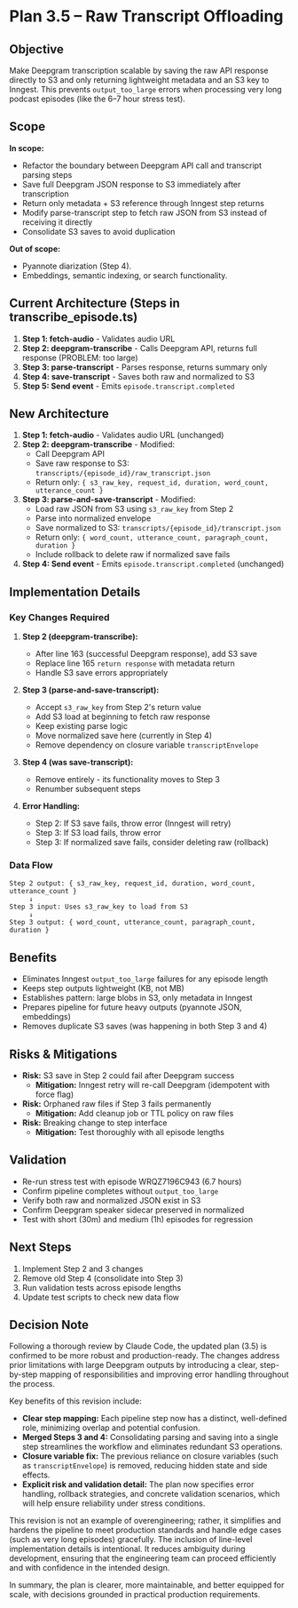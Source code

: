# Plan 3.5 – Raw Transcript Offloading

## Objective
Make Deepgram transcription scalable by saving the raw API response directly to S3 and only returning lightweight metadata and an S3 key to Inngest. This prevents `output_too_large` errors when processing very long podcast episodes (like the 6–7 hour stress test).

## Scope
**In scope:**
- Refactor the boundary between Deepgram API call and transcript parsing steps
- Save full Deepgram JSON response to S3 immediately after transcription
- Return only metadata + S3 reference through Inngest step returns
- Modify parse-transcript step to fetch raw JSON from S3 instead of receiving it directly
- Consolidate S3 saves to avoid duplication

**Out of scope:**
- Pyannote diarization (Step 4).
- Embeddings, semantic indexing, or search functionality.

## Current Architecture (Steps in transcribe_episode.ts)
1. **Step 1: fetch-audio** - Validates audio URL
2. **Step 2: deepgram-transcribe** - Calls Deepgram API, returns full response (PROBLEM: too large)
3. **Step 3: parse-transcript** - Parses response, returns summary only
4. **Step 4: save-transcript** - Saves both raw and normalized to S3
5. **Step 5: Send event** - Emits `episode.transcript.completed`

## New Architecture
1. **Step 1: fetch-audio** - Validates audio URL (unchanged)
2. **Step 2: deepgram-transcribe** - Modified:
   - Call Deepgram API
   - Save raw response to S3: `transcripts/{episode_id}/raw_transcript.json`
   - Return only: `{ s3_raw_key, request_id, duration, word_count, utterance_count }`
3. **Step 3: parse-and-save-transcript** - Modified:
   - Load raw JSON from S3 using `s3_raw_key` from Step 2
   - Parse into normalized envelope
   - Save normalized to S3: `transcripts/{episode_id}/transcript.json`
   - Return only: `{ word_count, utterance_count, paragraph_count, duration }`
   - Include rollback to delete raw if normalized save fails
4. **Step 4: Send event** - Emits `episode.transcript.completed` (unchanged)  

## Implementation Details

### Key Changes Required

1. **Step 2 (deepgram-transcribe):**
   - After line 163 (successful Deepgram response), add S3 save
   - Replace line 165 `return response` with metadata return
   - Handle S3 save errors appropriately

2. **Step 3 (parse-and-save-transcript):**
   - Accept `s3_raw_key` from Step 2's return value
   - Add S3 load at beginning to fetch raw response
   - Keep existing parse logic
   - Move normalized save here (currently in Step 4)
   - Remove dependency on closure variable `transcriptEnvelope`

3. **Step 4 (was save-transcript):**
   - Remove entirely - its functionality moves to Step 3
   - Renumber subsequent steps

4. **Error Handling:**
   - Step 2: If S3 save fails, throw error (Inngest will retry)
   - Step 3: If S3 load fails, throw error
   - Step 3: If normalized save fails, consider deleting raw (rollback)

### Data Flow
```
Step 2 output: { s3_raw_key, request_id, duration, word_count, utterance_count }
     ↓
Step 3 input: Uses s3_raw_key to load from S3
     ↓
Step 3 output: { word_count, utterance_count, paragraph_count, duration }
```

## Benefits
- Eliminates Inngest `output_too_large` failures for any episode length
- Keeps step outputs lightweight (KB, not MB)
- Establishes pattern: large blobs in S3, only metadata in Inngest
- Prepares pipeline for future heavy outputs (pyannote JSON, embeddings)
- Removes duplicate S3 saves (was happening in both Step 3 and 4)

## Risks & Mitigations
- **Risk:** S3 save in Step 2 could fail after Deepgram success
  - **Mitigation:** Inngest retry will re-call Deepgram (idempotent with force flag)
- **Risk:** Orphaned raw files if Step 3 fails permanently
  - **Mitigation:** Add cleanup job or TTL policy on raw files
- **Risk:** Breaking change to step interface
  - **Mitigation:** Test thoroughly with all episode lengths

## Validation
- Re-run stress test with episode WRQZ7196C943 (6.7 hours)
- Confirm pipeline completes without `output_too_large`
- Verify both raw and normalized JSON exist in S3
- Confirm Deepgram speaker sidecar preserved in normalized
- Test with short (30m) and medium (1h) episodes for regression

## Next Steps
1. Implement Step 2 and 3 changes
2. Remove old Step 4 (consolidate into Step 3)
3. Run validation tests across episode lengths
4. Update test scripts to check new data flow


## Decision Note

Following a thorough review by Claude Code, the updated plan (3.5) is confirmed to be more robust and production-ready. The changes address prior limitations with large Deepgram outputs by introducing a clear, step-by-step mapping of responsibilities and improving error handling throughout the process.

Key benefits of this revision include:
- **Clear step mapping:** Each pipeline step now has a distinct, well-defined role, minimizing overlap and potential confusion.
- **Merged Steps 3 and 4:** Consolidating parsing and saving into a single step streamlines the workflow and eliminates redundant S3 operations.
- **Closure variable fix:** The previous reliance on closure variables (such as `transcriptEnvelope`) is removed, reducing hidden state and side effects.
- **Explicit risk and validation detail:** The plan now specifies error handling, rollback strategies, and concrete validation scenarios, which will help ensure reliability under stress conditions.

This revision is not an example of overengineering; rather, it simplifies and hardens the pipeline to meet production standards and handle edge cases (such as very long episodes) gracefully. The inclusion of line-level implementation details is intentional. It reduces ambiguity during development, ensuring that the engineering team can proceed efficiently and with confidence in the intended design.

In summary, the plan is clearer, more maintainable, and better equipped for scale, with decisions grounded in practical production requirements.
